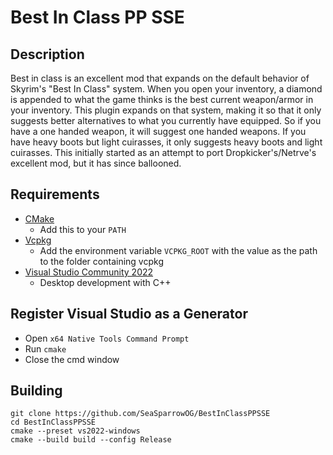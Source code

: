 # Best In Class PP SSE

## Description
Best in class is an excellent mod that expands on the default behavior of Skyrim's "Best In Class" system. When you open your inventory, a diamond is appended to what the game thinks is the best current weapon/armor in your inventory. This plugin expands on that system, making it so that it only suggests better alternatives to what you currently have equipped. So if you have a one handed weapon, it will suggest one handed weapons. If you have heavy boots but light cuirasses, it only suggests heavy boots and light cuirasses. This initially started as an attempt to port Dropkicker's/Netrve's excellent mod, but it has since ballooned.

## Requirements
* [CMake](https://cmake.org/)
	* Add this to your `PATH`
* [Vcpkg](https://github.com/microsoft/vcpkg)
	* Add the environment variable `VCPKG_ROOT` with the value as the path to the folder containing vcpkg
* [Visual Studio Community 2022](https://visualstudio.microsoft.com/)
	* Desktop development with C++

## Register Visual Studio as a Generator
* Open `x64 Native Tools Command Prompt`
* Run `cmake`
* Close the cmd window

## Building
```
git clone https://github.com/SeaSparrowOG/BestInClassPPSSE
cd BestInClassPPSSE
cmake --preset vs2022-windows
cmake --build build --config Release
```
